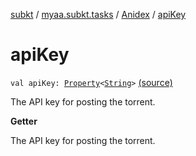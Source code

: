 [subkt](../../index.md) / [myaa.subkt.tasks](../index.md) / [Anidex](index.md) / [apiKey](./api-key.md)

# apiKey

`val apiKey: `[`Property`](https://docs.gradle.org/current/javadoc/org/gradle/api/provider/Property.html)`<`[`String`](https://kotlinlang.org/api/latest/jvm/stdlib/kotlin/-string/index.html)`>` [(source)](https://github.com/Myaamori/SubKt/blob/master/src/main/kotlin/myaa/subkt/tasks/tasks.kt#L1109)

The API key for posting the torrent.

**Getter**

The API key for posting the torrent.

